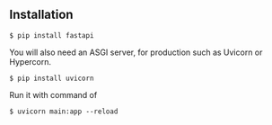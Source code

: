 ## Installation
``` shell
$ pip install fastapi
```

You will also need an ASGI server, for production such as Uvicorn or Hypercorn.

``` shell
$ pip install uvicorn
```

Run it with command of

``` shell
$ uvicorn main:app --reload
```
